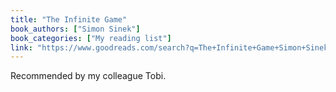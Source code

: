 ```yaml
---
title: "The Infinite Game"
book_authors: ["Simon Sinek"]
book_categories: ["My reading list"]
link: "https://www.goodreads.com/search?q=The+Infinite+Game+Simon+Sinek"
---
```


Recommended by my colleague Tobi.
